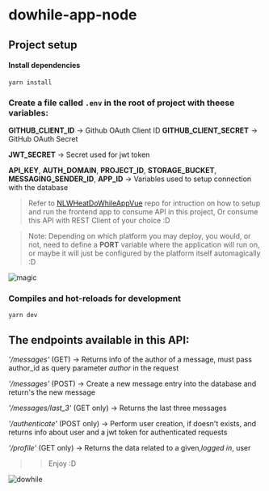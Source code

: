 # dowhile-app-node

## Project setup

#### Install dependencies
```
yarn install
```
### Create a file called `.env` in the root of project with theese variables:

**GITHUB_CLIENT_ID** -> Github OAuth Client ID
**GITHUB_CLIENT_SECRET** -> GitHub OAuth Secret


**JWT_SECRET** -> Secret used for jwt token

**API_KEY**, **AUTH_DOMAIN**, **PROJECT_ID**, **STORAGE_BUCKET**,
**MESSAGING_SENDER_ID**, **APP_ID** -> Variables used to setup connection with the database

> Refer to [NLWHeatDoWhileAppVue](https://github.com/xSallus/nlw-heat-dowhile-app) repo for intruction on how to setup and run the frontend app to consume API in this project,
> Or consume this API with REST Client of your choice :D

> Note: Depending on which platform you may deploy, you would, or not, need to define a **PORT** variable where the application will run on, or maybe it will just be configured by the platform itself automagically :D

![magic](https://tenor.com/view/magical-magic-gif-13543499)

### Compiles and hot-reloads for development
```
yarn dev
```

## The endpoints available in this API:

_'/messages'_ (GET) -> Returns info of the author of a message, must pass author_id as query parameter *author* in the request

_'/messages'_ (POST) -> Create a new message entry into the database and return's the new message

_'/messages/last_3'_ (GET only) -> Returns the last three messages

_'/authenticate'_ (POST only) -> Perform user creation, if doesn't exists, and returns info about user and a jwt token for authenticated requests

_'/profile'_ (GET only) -> Returns the data related to a given,*logged in*, user

>> Enjoy :D

![dowhile](https://github.com/xSallus/nlw-heat-dowhile-app/blob/front/src/assets/default-icons/dowhile.svg)
